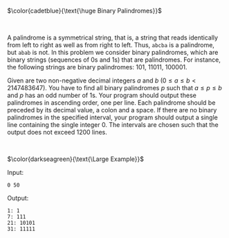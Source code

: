 $\color{cadetblue}{\text{\huge Binary Palindromes}}$

<br/>

A palindrome is a symmetrical string, that is, a string that reads identically from left to right as well as from right to left. Thus, `abcba` is a palindrome, but `abab` is not. In this problem we consider binary palindromes, which are binary strings (sequences of 0s and 1s) that are palindromes. For instance, the following strings are binary palindromes: 101, 11011, 100001.

Given are two non-negative decimal integers $a$ and $b$ ($0 \leq a \leq b < 2147483647$). You have to find all binary palindromes $p$ such that $a \leq p \leq b$ and $p$ has an odd number of 1s. Your program should output these palindromes in ascending order, one per line. Each palindrome should be preceded by its decimal value, a colon and a space. If there are no binary palindromes in the specified interval, your program should output a single line containing the single integer 0. The intervals are chosen such that the output does not exceed 1200 lines.

<br/>

$\color{darkseagreen}{\text{\Large Example}}$

Input:

```text
0 50
```

Output:

```text
1: 1
7: 111
21: 10101
31: 11111
```
